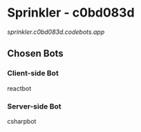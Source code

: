 # Sprinkler - c0bd083d

_sprinkler.c0bd083d.codebots.app_

## Chosen Bots
### Client-side Bot
reactbot

### Server-side Bot
csharpbot